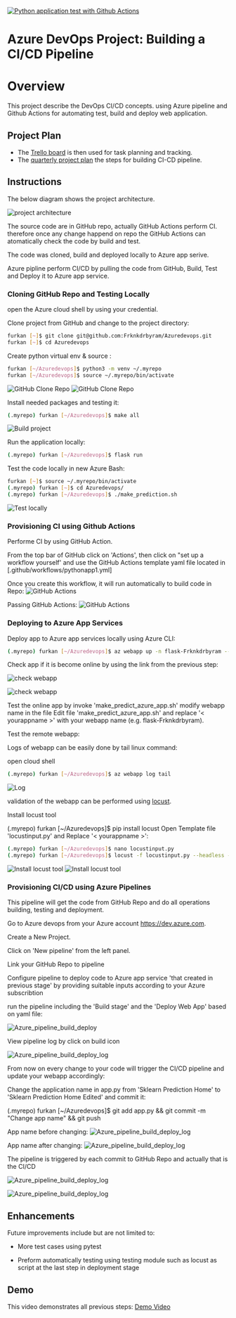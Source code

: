 
[![Python application test with Github Actions](https://github.com/Frknkdrbyram/Azuredevops/actions/workflows/pythonapp1.yml/badge.svg)](https://github.com/Frknkdrbyram/Azuredevops/actions/workflows/pythonapp1.yml)

# Azure DevOps Project: Building a CI/CD Pipeline

# Overview

This project describe the DevOps CI/CD concepts. using Azure pipeline and Github Actions for automating test, build and deploy web application. 

## Project Plan


* The [Trello board](https://trello.com/invite/b/dMheLlKL/ATTIffbfa752cbe23c4496af31b4660e6ec242D8FC0B/weekly-plan) is then used for task planning and tracking.
* The [quarterly project plan](https://github.com/Frknkdrbyram/Azuredevops/blob/cef9de0f865f2cb6acc85bdf362db90137c38079/PLAN%20CI-CD.xlsx) the steps for building CI-CD pipeline.

## Instructions
The below diagram shows the project architecture.  

![project architecture](screenshot/1.jpg "project architecture")

The source code are in GitHub repo, actually GitHub Actions perform CI. therefore once any change happend on repo the GitHub Actions can atomatically check the code by build and test.

The code was cloned, build and deployed locally to Azure app serive.

Azure pipline perform CI/CD by pulling the code from GitHub, Build, Test and Deploy it to Azure app service.

### Cloning GitHub Repo and Testing Locally

open the Azure cloud shell by using your credential.

Clone project from GitHub and change to the project directory:
```bash
furkan [~]$ git clone git@github.com:Frknkdrbyram/Azuredevops.git
furkan [~]$ cd Azuredevops
```

Create python virtual env & source :
```bash
furkan [~/Azuredevops]$ python3 -m venv ~/.myrepo
furkan [~/Azuredevops]$ source ~/.myrepo/bin/activate
```
![ GitHub Clone Repo](screenshot/2.png "Clone repo / GitHub Clone Repo")
![ GitHub Clone Repo](screenshot/3.jpg "Clone repo / GitHub Clone Repo")

Install needed packages and testing it:
```bash
(.myrepo) furkan [~/Azuredevops]$ make all
```
![Build project](screenshot/4.jpg "Build project")

Run the application locally:
```bash
(.myrepo) furkan [~/Azuredevops]$ flask run
```

Test the code locally in new Azure Bash:
```bash
furkan [~]$ source ~/.myrepo/bin/activate
(.myrepo) furkan [~]$ cd Azuredevops/
(.myrepo) furkan [~/Azuredevops]$ ./make_prediction.sh
```

![Test locally](screenshot/5.jpg "Test locally")

### Provisioning CI using Github Actions
Performe CI by using GitHub Action.

From the top bar of GitHub click on 'Actions', then click on "set up a workflow yourself' and use the GitHub Actions template yaml file located in  [.github/workflows/pythonapp1.yml]

Once you create this workflow, it will run automatically to build code in Repo:
![GitHub Actions](screenshot/6.jpg "GitHub Actions")



Passing GitHub Actions:
![GitHub Actions](screenshot/7.jpg "GitHub Actions")

### Deploying to Azure App Services
Deploy app to Azure app services locally using Azure CLI:
```bash
(.myrepo) furkan [~/Azuredevops]$ az webapp up -n flask-Frknkdrbyram --sku F1 --resource-group Azuredevops
```

Check app if it is become online by using the link from the previous step:

![check webapp](screenshot/webapp.jpg "check webapp")

![check webapp](screenshot/8.jpg "check webapp")

Test the online app by invoke 'make_predict_azure_app.sh'  modify webapp name in the file
Edit file 'make_predict_azure_app.sh' and replace '< yourappname >' with your webapp name (e.g. flask-Frknkdrbyram).

Test the remote webapp:

Logs of webapp can be easily done by tail linux command:

open cloud shell 

```bash
(.myrepo) furkan [~/Azuredevops]$ az webapp log tail
```

![Log](screenshot/tail.jpg "Log")

validation of the webapp can be performed using [locust](https://locust.io).

Install locust tool 

(.myrepo) furkan [~/Azuredevops]$ pip install locust
Open Template file 'locustinput.py' and Replace '< yourappname >':
```bash
(.myrepo) furkan [~/Azuredevops]$ nano locustinput.py
(.myrepo) furkan [~/Azuredevops]$ locust -f locustinput.py --headless -u 10 -r 3 -t 10s
```
![Install locust tool](screenshot/11.jpg "Install locust tool")
![Install locust tool](screenshot/lotus.jpg "Install locust tool")



### Provisioning CI/CD using Azure Pipelines

This pipeline will get the code from GitHub Repo and do all operations building, testing and deployment.

Go to Azure devops from your Azure account  https://dev.azure.com.

Create a New Project.

Click on 'New pipeline' from the left panel.

Link your GitHub Repo to pipeline

Configure pipeline to deploy code to Azure app service 'that created in previous stage' by providing suitable inputs according to your Azure subscribtion

run the pipeline including the 'Build stage' and the 'Deploy Web App' based on yaml file:

![Azure_pipeline_build_deploy](screenshot/12.jpg "Azure_pipeline_build_deploy")

View pipeline log by click on build icon

![Azure_pipeline_build_deploy_log](screenshot/13.jpg "Azure_pipeline_build_deploy_log")

From now on every change to your code will trigger the CI/CD pipeline and update your webapp accordingly:

Change the application name in app.py from 'Sklearn Prediction Home' to 'Sklearn Prediction Home Edited' and commit it:

(.myrepo) furkan [~/Azuredevops]$ git add app.py && git commit -m "Change app name" && git push

App name before changing:
![Azure_pipeline_build_deploy_log](screenshot/8.jpg "Azure_pipeline_build_deploy_log")

App name after changing:
![Azure_pipeline_build_deploy_log](screenshot/9.jpg "Azure_pipeline_build_deploy_log")

The pipeline is triggered by each commit to GitHub Repo and actually that is the CI/CD

![Azure_pipeline_build_deploy_log](screenshot/buildlast.png "Azure_pipeline_build_deploy_log")

![Azure_pipeline_build_deploy_log](screenshot/deploylast.png "Azure_pipeline_build_deploy_log")
## Enhancements
Future improvements include but are not limited to:
* More test cases using pytest

* Preform automatically testing using testing module such as locust as script at the last step in deployment stage

## Demo

This video demonstrates all previous steps:
[Demo Video](https://www.youtube.com/watch?v=Y8xmJ6gYyfo) 


